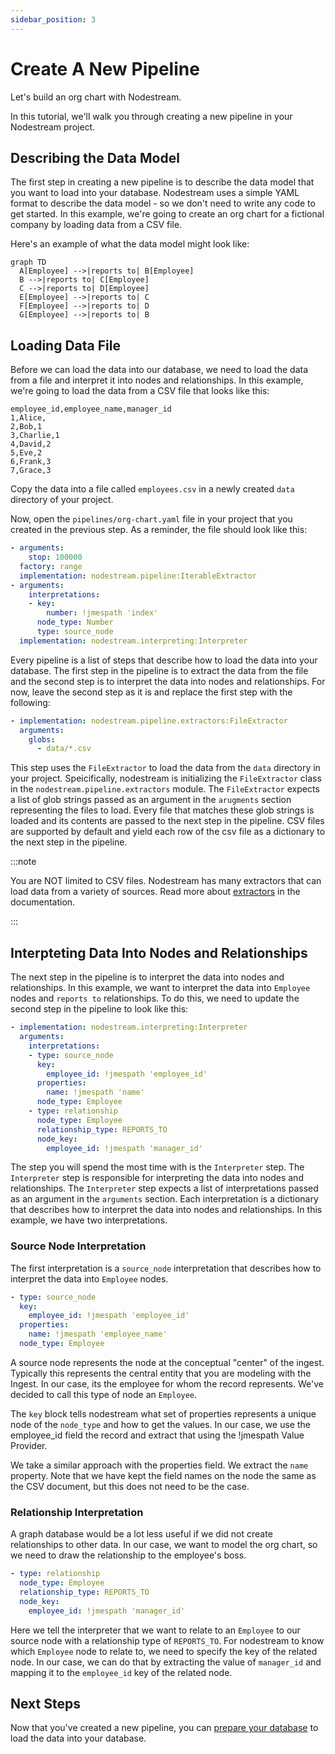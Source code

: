 ```yaml
---
sidebar_position: 3
---
```


# Create A New Pipeline
Let's build an org chart with Nodestream.

In this tutorial, we'll walk you through creating a new pipeline in your Nodestream project. 


## Describing the Data Model

The first step in creating a new pipeline is to describe the data model that you want to load into your database.
Nodestream uses a simple YAML format to describe the data model - so we don't need to write any code to get started.
In this example, we're going to create an org chart for a fictional company by loading data from a CSV file.

Here's an example of what the data model might look like:

```mermaid
graph TD
  A[Employee] -->|reports to| B[Employee]
  B -->|reports to| C[Employee]
  C -->|reports to| D[Employee]
  E[Employee] -->|reports to| C
  F[Employee] -->|reports to| D
  G[Employee] -->|reports to| B
```

## Loading Data File

Before we can load the data into our database, we need to load the data from a file and interpret it into nodes and relationships.
In this example, we're going to load the data from a CSV file that looks like this:

```csv
employee_id,employee_name,manager_id
1,Alice,
2,Bob,1
3,Charlie,1
4,David,2
5,Eve,2
6,Frank,3
7,Grace,3
```

Copy the data into a file called `employees.csv` in a newly created `data` directory of your project.

Now, open the `pipelines/org-chart.yaml` file in your project that you created in the previous step.
As a reminder, the file should look like this:

```yaml
- arguments:
    stop: 100000
  factory: range
  implementation: nodestream.pipeline:IterableExtractor
- arguments:
    interpretations:
    - key:
        number: !jmespath 'index'
      node_type: Number
      type: source_node
  implementation: nodestream.interpreting:Interpreter
```

Every pipeline is a list of steps that describe how to load the data into your database. 
The first step in the pipeline is to extract the data from the file and the second step is to interpret the data into nodes and relationships.
For now, leave the second step as it is and replace the first step with the following:

```yaml
- implementation: nodestream.pipeline.extractors:FileExtractor
  arguments:
    globs:
      - data/*.csv
```

This step uses the `FileExtractor` to load the data from the `data` directory in your project.
Speicifically, nodestream is initializing the `FileExtractor` class in the `nodestream.pipeline.extractors` module.
The `FileExtractor` expects a list of glob strings passed as an argument in the `arugments` section representing the files to load.
Every file that matches these glob strings is loaded and its contents are passed to the next step in the pipeline.
CSV files are supported by default and yield each row of the csv file as a dictionary to the next step in the pipeline.

<!---
TODO: Make these links to the appropriate sections in the documentation
-->

:::note 

You are NOT limited to CSV files. Nodestream has many extractors that can load data from a variety of sources. Read more about [extractors](../../reference/extractors) in the documentation. 

:::

## Interpteting Data Into Nodes and Relationships

The next step in the pipeline is to interpret the data into nodes and relationships.
In this example, we want to interpret the data into `Employee` nodes and `reports to` relationships.
To do this, we need to update the second step in the pipeline to look like this:

```yaml
- implementation: nodestream.interpreting:Interpreter
  arguments:
    interpretations:
    - type: source_node
      key:
        employee_id: !jmespath 'employee_id'
      properties:
        name: !jmespath 'name'
      node_type: Employee
    - type: relationship
      node_type: Employee
      relationship_type: REPORTS_TO
      node_key:
        employee_id: !jmespath 'manager_id'
```

The step you will spend the most time with is the `Interpreter` step.
The `Interpreter` step is responsible for interpreting the data into nodes and relationships.
The `Interpreter` step expects a list of interpretations passed as an argument in the `arguments` section.
Each interpretation is a dictionary that describes how to interpret the data into nodes and relationships.
In this example, we have two interpretations.

### Source Node Interpretation
The first interpretation is a `source_node` interpretation that describes how to interpret the data into `Employee` nodes.

```yaml
- type: source_node
  key:
    employee_id: !jmespath 'employee_id'
  properties:
    name: !jmespath 'employee_name'
  node_type: Employee
```

A source node represents the node at the conceptual "center" of the ingest. 
Typically this represents the central entity that you are modeling with the Ingest. 
In our case, its the employee for whom the record represents. 
We've decided to call this type of node an `Employee`.

The `key` block tells nodestream what set of properties represents a unique node of the `node_type` and how to get the values. 
In our case, we use the employee_id field the record and extract that using the !jmespath Value Provider.

We take a similar approach with the properties field. We extract the `name` property.
Note that we have kept the field names on the node the same as the CSV document, but this does not need to be the case.

### Relationship Interpretation

A graph database would be a lot less useful if we did not create relationships to other data. 
In our case, we want to model the org chart, so we need to draw the relationship to the employee's boss.

```yaml
- type: relationship
  node_type: Employee
  relationship_type: REPORTS_TO
  node_key:
    employee_id: !jmespath 'manager_id'
```

Here we tell the interpreter that we want to relate to an `Employee` to our source node with a relationship type of `REPORTS_TO`. 
For nodestream to know which `Employee` node to relate to, we need to specify the key of the related node. 
In our case, we can do that by extracting the value of `manager_id` and mapping it to the `employee_id` key of the related node.

## Next Steps

Now that you've created a new pipeline, you can [prepare your database](./prepare-your-database.md) to load the data into your database.
